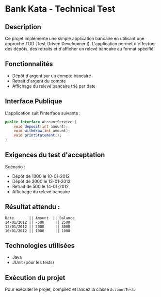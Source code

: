 # Bank Kata - Technical Test

## Description  
Ce projet implémente une simple application bancaire en utilisant une approche TDD (Test-Driven Development). L'application permet d'effectuer des dépôts, des retraits et d'afficher un relevé bancaire au format spécifié.

## Fonctionnalités  
- Dépôt d'argent sur un compte bancaire  
- Retrait d'argent du compte  
- Affichage du relevé bancaire trié par date  

## Interface Publique  
L'application suit l'interface suivante :  
```java
public interface AccountService {
    void deposit(int amount);
    void withdraw(int amount);
    void printStatement();
}
```
## Exigences du test d'acceptation

Scénario :
- Dépôt de 1000 le 10-01-2012
- Dépôt de 2000 le 13-01-2012
- Retrait de 500 le 14-01-2012
- Affichage du relevé bancaire

## Résultat attendu :

```
Date       || Amount  || Balance
14/01/2012 || -500     || 2500    
13/01/2012 || 2000     || 3000    
10/01/2012 || 1000     || 1000 
```
## Technologies utilisées

- Java
- JUnit (pour les tests)

## Exécution du projet

Pour exécuter le projet, compilez et lancez la classe ``` AccountTest ```.

